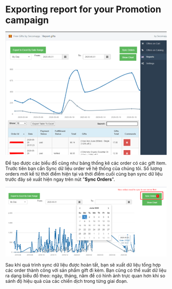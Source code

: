 # Exporting report for your Promotion campaign

![Report page give you an overview how your promotions working](.gitbook/assets/image%20%2833%29.png)

Để tạo được các biểu đồ cũng như bảng thống kê các order có các gift item. Trước tiên bạn cần Sync dữ liệu order về hệ thống của chúng tôi. Số lượng orders mới kể từ thời điểm hiện tại và thời điểm cuối cùng bạn sync dữ liệu trước đây sẽ xuất hiện ngay trên nút "**Sync Orders**".

![](.gitbook/assets/image%20%2824%29.png)

Sau khi quá trình sync dữ liệu được hoàn tất, bạn sẽ xuất dữ liệu tổng hợp các order thành công với sản phẩm gift đi kèm. Bạn cũng có thể xuất dữ liệu ra dạng biểu đồ theo: ngày, tháng, năm để có hình ảnh trực quan hơn khi so sánh độ hiệu quả của các chiến dịch trong từng giai đoạn.

